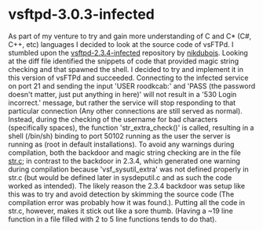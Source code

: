 # vsftpd-3.0.3-infected
As part of my venture to try and gain more understanding of C and C* (C#, C++, etc) languages I decided to look at the source code of vsFTPd. I stumbled upon the [vsftpd-2.3.4-infected](https://github.com/nikdubois/vsftpd-2.3.4-infected) repository by [nikdubois](https://github.com/nikdubois). Looking at the diff file identified the snippets of code that provided magic string checking and that spawned the shell. I decided to try and implement it in this version of vsFTPd and succeeded. Connecting to the infected service on port 21 and sending the input 'USER roodkcab:' and 'PASS (the password doesn't matter, just put anything in here)' will not result in a '530 Login incorrect.' message, but rather the service will stop responding to that particular connection (Any other connections are still served as normal). Instead, during the checking of the username for bad characters (specifically spaces), the function 'str_extra_check()' is called, resulting in a shell (/bin/sh) binding to port 50102 running as the user the server is running as (root in default installations). To avoid any warnings during compilation, both the backdoor and magic string checking are in the file [str.c](str.c#L648); in contrast to the backdoor in 2.3.4, which generated one warning during compilation because 'vsf_sysutil_extra' was not defined properly in str.c (but would be defined later in sysdeputil.c and as such the code worked as intended). The likely reason the 2.3.4 backdoor was setup like this was to try and avoid detection by skimming the source code (The compilation error was probably how it was found.). Putting all the code in str.c, however, makes it stick out like a sore thumb. (Having a ~19 line function in a file filled with 2 to 5 line functions tends to do that). 
